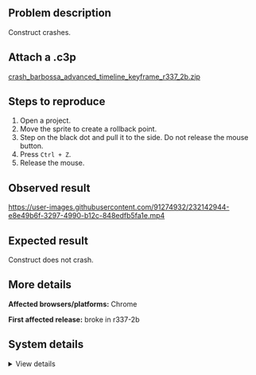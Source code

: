 ## Problem description

Construct crashes.

## Attach a .c3p

[crash_barbossa_advanced_timeline_keyframe_r337_2b.zip](https://github.com/WilsonPercival/WilsonPercival/files/11236593/crash_barbossa_advanced_timeline_keyframe_r337_2b.zip)

## Steps to reproduce

1. Open a project.
2. Move the sprite to create a rollback point.
3. Step on the black dot and pull it to the side. Do not release the mouse button.
4. Press `Ctrl + Z`.
5. Release the mouse.

## Observed result

https://user-images.githubusercontent.com/91274932/232142944-e8e49b6f-3297-4990-b12c-848edfb5fa1e.mp4

## Expected result

Construct does not crash.

## More details



**Affected browsers/platforms:** Chrome

**First affected release:** broke in r337-2b

## System details

<details><summary>View details</summary>

Error report information
Type: assertion failure
Message: keyframe view has no associated track view
Stack: Error at qa.pXa (https://editor.construct.net/r337-2/main.js:1106:314) at window.assert (https://editor.construct.net/r337-2/main.js:1021:353) at Y_ (https://editor.construct.net/r337-2/components/bars/timelineBar/timelineBar.js:7:139) at window.Jb.ctc.iB (https://editor.construct.net/r337-2/components/bars/timelineBar/timelineBar.js:533:3) at HTMLDocument.YI (https://editor.construct.net/r337-2/components/bars/timelineBar/timelineBar.js:529:385)
Construct version: r337.2
URL: https://editor.construct.net/r337-2/
Date: Fri Apr 14 2023 22:40:53 GMT+0300 (Восточная Европа, летнее время)
Uptime: 48.5 s

Platform information
Product: Construct 3 r337.2 (beta)
Browser: Chrome 109.0.5414.120
Browser engine: Chromium
Context: browser
Operating system: Windows NT 0.1.0
Device type: desktop
Device pixel ratio: 1
Logical CPU cores: 2
Approx. device memory: 4 GB
User agent: Mozilla/5.0 (Windows NT 10.0; Win64; x64) AppleWebKit/537.36 (KHTML, like Gecko) Chrome/109.0.0.0 Safari/537.36
Language setting: en-US

WebGL information
Version string: WebGL 2.0 (OpenGL ES 3.0 Chromium)
Numeric version: 2
Supports NPOT textures: yes
Supports GPU profiling: no
Supports highp precision: yes
Vendor: Google Inc. (Google)
Renderer: ANGLE (Google, Vulkan 1.3.0 (SwiftShader Device (Subzero) (0x0000C0DE)), SwiftShader driver)
Major performance caveat: yes
Maximum texture size: 8192
Point size range: 1 to 1023
Extensions: EXT_color_buffer_float, EXT_color_buffer_half_float, EXT_float_blend, EXT_texture_compression_bptc, EXT_texture_compression_rgtc, EXT_texture_filter_anisotropic, OES_draw_buffers_indexed, OES_texture_float_linear, WEBGL_compressed_texture_astc, WEBGL_compressed_texture_etc, WEBGL_compressed_texture_etc1, WEBGL_compressed_texture_s3tc, WEBGL_compressed_texture_s3tc_srgb, WEBGL_debug_renderer_info, WEBGL_lose_context, WEBGL_multi_draw, OVR_multiview2

</details>

